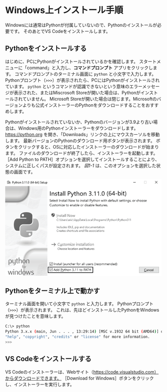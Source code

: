 # Windows上インストール手順

Windowsには通常はPythonが付属していないので、Pythonのインストールが必要です。
そのあとでVS Codeをインストールします。

## Pythonをインストールする

はじめに、PCにPythonがインストールされているかを確認します。
スタートメニューに「command」と入力し、**コマンドプロンプト** アプリをクリックします。
コマンドプロンプトのターミナル画面に `python` と小文字で入力します。
Pythonプロンプト（`>>>`）が表示されたら、PCにはPythonがインストールされています。
``python`` というコマンドが認識できないという意味のエラーメッセージが表示された、またはMiscrosoft Storeが開いた場合は、Pythonがインストールされていません。
Microsoft Storeが開いた場合は閉じます。Microsoftのバージョンよりも公式インストーラーのPythonをダウンロードすることをおすすめします。

Pythonがインストールされていないか、Pythonのバージョンが3.9より古い場合は、Windows用のPythonインストーラーをダウンロードします。
https://python.org を開き、「Downloads」リンクの上にマウスカーソルを移動します。
最新バージョンのPythonのダウンロード用ボタンが表示されます。
ボタンをクリックすると、OSに対応したインストーラーのダウンロードが始まります。
ファイルのダウンロードが終了したら、インストーラーを起動します。
［Add Python to PATH］オプションを選択してインストールすることにより、システムに正しくパスが設定されます。
*図1-1* は、このオプションを選択した状態の画面です。

![Windowsのインストール画面](win-install.png)

## Pythonをターミナル上で動かす

ターミナル画面を開いて小文字で ``python`` と入力します。
Pythonプロンプト（``>>>``）が表示されます。
これは、先ほどインストールしたPythonをWindowsが見つけたことを意味します。

```bash
C:\> python
Python 3.x.x (main, Jun . . . , 13:29:14) [MSC v.1932 64 bit (AMD64)] on win32
"help", "copyright", "credits" or "license" for more information.
>>>
```

## VS Codeをインストールする

VS Codeのインストーラーは、Webサイト（https://code.visualstudio.com）からダウンロードできます。
［Download for Windows］ボタンをクリックし、インストーラーを実行します。
